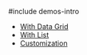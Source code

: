 #include demos-intro

- [With Data Grid](https://js.devexpress.com/Demos/WidgetsGallery/Demo/FilterBuilder/WithDataGrid/)
- [With List](https://js.devexpress.com/Demos/WidgetsGallery/Demo/FilterBuilder/WithList/)
- [Customization](https://js.devexpress.com/Demos/WidgetsGallery/Demo/FilterBuilder/Customization/)